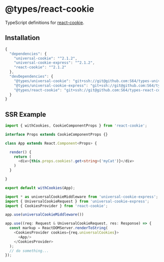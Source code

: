 # @types/react-cookie

TypeScript definitions for [react-cookie](https://github.com/reactivestack/cookies/tree/master/packages/react-cookie).

## Installation

```javascript
{
  "dependencies": {
    "universal-cookie": "^2.1.2",
    "universal-cookie-express": "^2.1.2",
    "react-cookie": "^2.1.2"
  },
  "devDependencies": {
    "@types/universal-cookie": "git+ssh://git@github.com:S64/types-universal-cookie.git#v2.1.2-1",
    "@types/universal-cookie-express": "git+ssh://git@github.com:S64/types-universal-cookie-express.git#v2.1.2-1",
    "@types/react-cookie": "git+ssh://git@github.com:S64/types-react-cookie.git#v2.1.2-1"
  }
}
```

## SSR Example

```typescript
import { withCookies, CookieComponentProps } from 'react-cookie';

interface Props extends CookieComponentProps {}

class App extends React.Component<Props> {

  render() {
    return (
      <div>{this.props.cookies!.get<string>('myCat')}</div>
    )
  }

}

export default withCookies(App);
```

```typescript
import * as universalCookieMiddleware from 'universal-cookie-express';
import { UniversalCookieRequest } from 'universal-cookie-express';
import { CookiesProvider } from 'react-cookie';

app.use(universalCookieMiddleware())

app.use((req: Request & UniversalCookieRequest, res: Response) => {
  const markup = ReactDOMServer.renderToString(
    <CookiesProvider cookies={req.universalCookies}>
      <App/>
    </CookiesProvider>
  );
  // do something...
});
```

